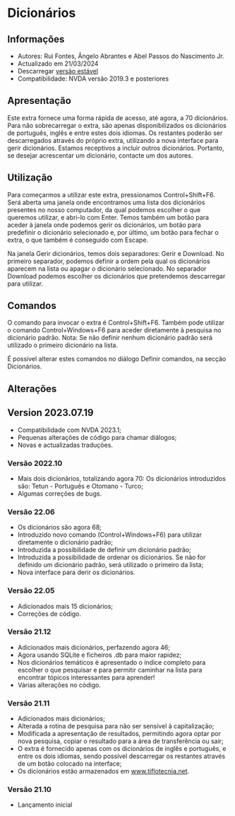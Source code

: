 # Dicionários


## Informações
* Autores: Rui Fontes, Ângelo Abrantes e Abel Passos do Nascimento Jr.
* Actualizado em 21/03/2024
* Descarregar [versão estável][1]
* Compatibilidade: NVDA versão 2019.3 e posteriores


## Apresentação
Este extra fornece uma forma rápida de acesso, até agora, a 70 dicionários.
Para não sobrecarregar o extra, são apenas disponibilizados os dicionários de português, inglês e entre estes dois idiomas.
Os restantes poderão ser descarregados através do próprio extra, utilizando a nova interface para gerir dicionários.
Estamos receptivos a incluir outros dicionários. Portanto, se desejar acrescentar um dicionário, contacte um dos autores.


## Utilização

Para começarmos a utilizar este extra, pressionamos Control+Shift+F6.
Será aberta uma janela onde encontramos uma lista dos dicionários presentes no nosso computador, da qual podemos escolher o que queremos utilizar, e abri-lo com Enter.
Temos também um botão para aceder à janela onde podemos gerir os dicionários, um botão para predefinir o dicionário selecionado e, por último, um botão para fechar o extra, o que também é conseguido com Escape.

Na janela Gerir dicionários, temos dois separadores: Gerir e Download.
No primeiro separador, podemos definir a ordem pela qual os dicionários aparecem na lista ou apagar o dicionário selecionado.
No separador Download podemos escolher os dicionários que pretendemos descarregar para utilizar.


## Comandos
O comando para invocar o extra é Control+Shift+F6.
Também pode utilizar o comando Control+Windows+F6 para aceder diretamente à pesquisa no dicionário padrão.
Nota: Se não definir nenhum dicionário padrão será utilizado o primeiro dicionário na lista.

É possível alterar estes comandos no diálogo Definir comandos, na secção Dicionários.


## Alterações


## Version 2023.07.19
* Compatibilidade com NVDA 2023.1;
* Pequenas alterações de código para chamar diálogos;
* Novas e actualizadas traduções.

### Versão 2022.10
* Mais dois dicionários, totalizando agora 70:
	Os dicionários introduzidos são: Tetun - Português e Otomano - Turco;
* Algumas correções de bugs.

### Versão 22.06
* Os dicionários são agora 68;
* Introduzido novo comando (Control+Windows+F6) para utilizar diretamente o dicionário padrão;
* Introduzida a possibilidade de definir um dicionário padrão;
* Introduzida a possibilidade de ordenar os dicionários. Se não for definido um dicionário padrão, será utilizado o primeiro da lista;
* Nova interface para derir os dicionários.

### Versão 22.05
* Adicionados mais 15 dicionários;
* Correções de código.

### Versão 21.12
* Adicionados mais dicionários, perfazendo agora 46;
* Agora usando SQLite e ficheiros .db para maior rapidez;
* Nos dicionários temáticos é apresentado o índice completo para escolher o que pesquisar e para permitir caminhar na lista para encontrar tópicos interessantes para aprender!
* Várias alterações no código.

### Versão 21.11
* Adicionados mais dicionários;
* Alterada a rotina de pesquisa para não ser sensível à capitalização;
* Modificada a apresentação de resultados, permitindo agora optar por nova pesquisa, copiar o resultado para a área de transferência ou sair;
* O extra é fornecido apenas com os dicionários de inglês e português, e entre os dois idiomas, sendo possível descarregar os restantes através de um botão colocado na interface;
* Os dicionários estão armazenados em www.tiflotecnia.net.

### Versão 21.10
* Lançamento inicial

[1]: https://github.com/ruifontes/Dictionaries/releases/download/2025.08.11/dictionaries-2025.08.11.nvda-addon
